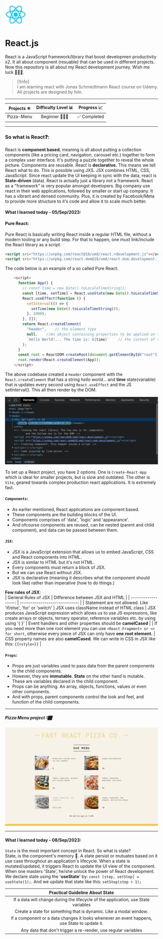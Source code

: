 <img src="project-images/react-logo.png" alt="React logo" width=70 height="70">

# React.js

React is a JavaScript framework/library that boost developmen productivity x2. It all about component (resuable) that can be used in different projects. Now this repository is all about my React development journey. Wish me luck 💪🏽💯.

> [!Info]  
> I am learning react with Jonas Schmedtmann React course on Udemy. All projects are designed by him.

---

| Projects ⚛️ | Difficulty Level 📊 | Progress 📈  |
| :---------: | :-----------------: | :----------: |
| Pizza-Menu  |     Beginner 🏃🏽‍♂️     | ✅ Completed |
|             |                     |              |

---

### So what is React❓:

React is **component based**, meaning is all about putting a collection components (like a pricing card, navigation, carousel etc.) together to form a complex user interface. It's putting a puzzle together to reveal the whole picture. Components are reusable. React is **declarative.** This means we tell React what to do. This is possible using JXS. JSX combines HTML, CSS, JavaScript. Since react update the UI keeping in sync with the data, react is **State-driven** (data). React is actually just a library not a framework. React as a "framework" is very popular amongst developers. Big company use react in their web applications, followed by smaller or start up company. It has a vibrant and densed community. Plus, it is created by Facebook/Meta to provide more structure to it's code and allow it to scale much better.

#### What I learned today - 05/Sep/2023:

#### Pure React:

Pure React is basically writing React inside a regular HTML file, without a modern tooling or any build step. For that to happen, one must link/include the React library as a script.

```html
<script src="https://unpkg.com/react@18/umd/react.>development.js"></script>
<script src="https://unpkg.com/react-dom@18/umd/react-dom.development.js"></script>
```

The code below is an example of a so called Pure React:

```js
    <script>
      function App() {
        // const time = new Date().toLocaleTimeString();
        const [time, setTime] = React.useState(new Date().toLocaleTimeString());
        React.useEffect(function () {
          setInterval(() => {
            setTime(new Date().toLocaleTimeString());
          }, 1000);
        }, []);
        return React.createElement(
          "header",    // the element type
          null,    //An object containing properties to be applied on the element - in this case there is no property so 'null' is passed.
          `Hello World!... The time is: ${time}`    // the content of the element. Also reffered to as children
        );
      }
      const root = ReactDOM.createRoot(document.getElementById("root"));
      root.render(React.createElement(App));
    </script>
```

The above codebase created a `header` component with the `React.createElement` that has a string _hello world..._ and **time** state(variable) that is updates every second using `React.useEffect` and the JS setInterval(). This all then render by the DOM.

![DOM screenshot](project-images/DOM-screenshot.png)

To set up a React project, you have 2 options. One is `Create-React-App` which is ideal for smaller projects, but is slow and outdated. The other is `Vite`, geared towards complex production react applications. It is extremely fast.

#### `Components`:

- As earlier mentioned, React applications are component based.
- These components are the building blocks of the UI.
- Components comprises of 'data', 'logic' and 'appearance'.
- And ofcourse components are reused, can be nested (parent and child component), and data can be passed between them.

#### `JSX`:

- JSX is a JavaScript extension that allows us to embed JavaScript, CSS and React components into HTML.
- JSX is similar to HTML but it's not HTML.
- Every components must return a block of JSX.
- But we can use React without JSX.
- JSX is declarative (meaning it describes what the component should look like) rather than imperative (how to do things.)

**Few rules of JSX**:  
| General Rules of JSX | Difference between JSX and HTML |
| :------------------: | :-----------------------------: |
| Statement are not allowed. Like 'if/else', 'for' or 'switch' | JSX uses className instead of HTML class |
JSX produces JavaScript expression which allows us to use JS expressions, like create arrays or objects, ternary operator, reference variables etc. by using using '{ }' | Event handlers and other properties should be **camelCased** |
| If you need more than one root element you can use `<React.Fragment> or <> for short`, otherwise every piece of JSX can only have **one root element.** | CSS property names are also **camelCased**. We can write in CSS in JSX like this: `{{<style>}}` |

#### `Props`:

- Props are just variables used to pass data from the parent components to the child components.
- However, they are **immutable**. **State** on the other hand is mutable. These are variables declared in the child component.
- Props can be anything. An array, objects, functions, values or even other components.
- And with props, parent components control the look and feel, and function of the child components.

---

##### Pizza Menu project 👇🏾

![pizza menu image](project-images/pizza-menu.webp)

---

#### What I learned today - 08/Sep/2023:

`State` is the most important concept in React. So what is state?  
State, is the component's memory 🧠. A state persist or mutuates based on it use case throughout an application's lifecycle. When a state is mutated/updated, it triggers React to update the UI view of the component. When one masters 'State', he/she unlock the power of React development.  
We declare state using the '**useState**' by: `const [step, setStep] = useState(1);`.
And we update that state like this: `setStep(step + 1);`

|                               Practical Guideline About State                                |
| :------------------------------------------------------------------------------------------: |
|      If a data will change during the lifecycle of the application, use State variables      |
|              Create a state for something that is dynamic. Like a modal window.              |
| If a component or a data changes it looks whenever an event happens, use State to update it. |
|                Any data that don't trigger a re-render, use regular variables                |

